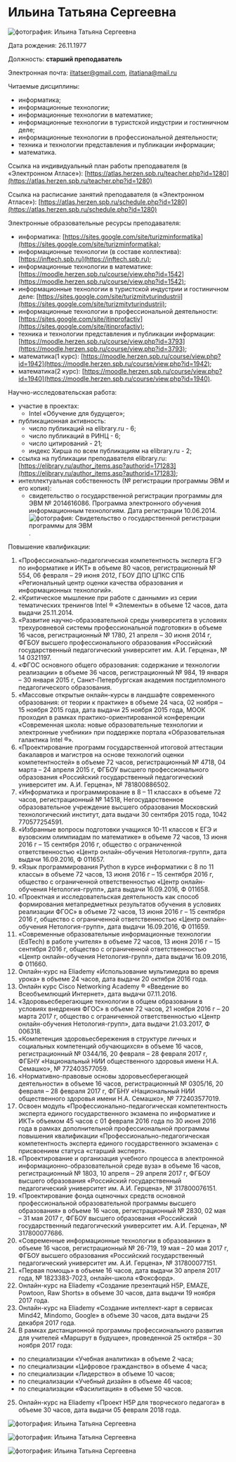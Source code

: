 # Ильина Татьяна Сергеевна

![фотография: Ильина Татьяна Сергеевна](https://github.com/ctel-master/staff/blob/master/ilina.foto0.jpg "Ильина Татьяна Сергеевна")

Дата рождения: 26.11.1977

Должность: __старший преподаватель__

Электронная почта: [iltatser@gmail.com](mailto:iltatser@gmail.com), [iltatiana@mail.ru](mailto:iltatiana@mail.ru)

Читаемые дисциплины:  
* информатика;
* информационные технологии;
* информационные технологии в математике;
* информационные технологии в туристской индустрии и гостиничном деле;
* информационные технологии в профессиональной деятельности;
* техника и технологии представления и публикации информации;
* математика.

Ссылка на индивидуальный план работы преподавателя (в «Электронном Атласе»):
[https://atlas.herzen.spb.ru/teacher.php?id=1280](https://atlas.herzen.spb.ru/teacher.php?id=1280)

Ссылка на расписание занятий преподавателя (в «Электронном Атласе»):
[https://atlas.herzen.spb.ru/schedule.php?id=1280](https://atlas.herzen.spb.ru/schedule.php?id=1280)

Электронные образовательные ресурсы преподавателя:
* информатика: [https://sites.google.com/site/turizminformatika](https://sites.google.com/site/turizminformatika);
* информационные технологии (в составе коллектива): [https://inftech.spb.ru](https://inftech.spb.ru);
* информационные технологии в математике: [https://moodle.herzen.spb.ru/course/view.php?id=1542](https://moodle.herzen.spb.ru/course/view.php?id=1542);
* информационные технологии в туристской индустрии и гостиничном деле: [https://sites.google.com/site/turizmitvturindustrii](https://sites.google.com/site/turizmitvturindustrii);
* информационные технологии в профессиональной деятельности: [https://sites.google.com/site/itinprofactiv](https://sites.google.com/site/itinprofactiv);
* техника и технологии представления и публикации информации: [https://moodle.herzen.spb.ru/course/view.php?id=3793](https://moodle.herzen.spb.ru/course/view.php?id=3793);
* математика(1 курс): [https://moodle.herzen.spb.ru/course/view.php?id=1942](https://moodle.herzen.spb.ru/course/view.php?id=1942);
* математика(2 курс): [https://moodle.herzen.spb.ru/course/view.php?id=1940](https://moodle.herzen.spb.ru/course/view.php?id=1940).

Научно-исследовательская работа:
* участие в проектах:
  * Intel «Обучение для будущего»;
* публикационная активность:
  * число публикаций на elibrary.ru - 6;
  * число публикаций в РИНЦ - 6;
  * число цитирований - 21;
  * индекс Хирша по всем публикациям на elibrary.ru - 2;
* ссылка на публикации преподавателя elibrary.ru: [https://elibrary.ru/author_items.asp?authorid=171283](https://elibrary.ru/author_items.asp?authorid=171283);
* интеллектуальная собственность (№ регистрации программы ЭВМ и его копия):
  * свидетельство о государственной регистрации программы для ЭВМ № 2014616086. Программа электронного обучения информационным технологиям. Дата регистрации 10.06.2014.
![фотография: Свидетельство о государственной регистрации программы для ЭВМ](Svidetel’stvo.foto0.jpg "Свидетельство о государственной регистрации программы для ЭВМ"). 

Повышение квалификации:
1.	«Профессионально-педагогическая компетентность эксперта ЕГЭ по информатике и ИКТ» в объеме 80 часов, регистрационный № 554, 06 февраля – 29 июня 2012, ГБОУ ДПО ЦПКС СПБ «Региональный центр оценки качества образования и информационных технологий».
2.	«Критическое мышление при работе с данными» из серии тематических тренингов Intel ® «Элементы» в объеме 12 часов, дата выдачи 25.11.2014.
3.	«Развитие научно-образовательной среды университета в условиях трехуровневой системы профессиональной подготовки» в объеме 16 часов, регистрационный № 1780, 21 апреля – 30 июня 2014 г, ФГБОУ высшего профессионального образования «Российский государственный педагогический университет им. А.И. Герцена», № 14 0321197.
4.	«ФГОС основного общего образования: содержание и технологии реализации» в объеме 36 часов, регистрационный № 984, 19 января – 30 января 2015 г, Санкт-Петербургская академия постдипломного педагогического образования.
5.	«Массовые открытые онлайн-курсы в ландшафте современного образования: от теории к практике» в объеме 24 часа, 02 ноября – 15 ноября 2015 года, дата выдачи 25 ноября 2015 года, МООК проходил в рамках практико-ориентированной конференции «Современная школа: новые образовательные технологии и электронные учебники» при поддержке портала «Образовательная галактика Intel ®».
6.	«Проектирование программ государственной итоговой аттестации бакалавров и магистров на основе технологий оценки компетентностей» в объеме 72 часов, регистрационный № 4718, 04 марта – 24 апреля 2015 г, ФГБОУ высшего профессионального образования «Российский государственный педагогический университет им. А.И. Герцена», № 781800886502.
7.	«Информатика и программирование в 8 – 11 классах» в объеме 72 часов, регистрационный № 14518, Негосударственное образовательное учреждение высшего образования Московский технологический институт, дата выдачи 30 сентября 2015 года, 1042 770577254591.
8.	«Избранные вопросы подготовки учащихся 10-11 классов к ЕГЭ и вузовским олимпиадам по математике» в объеме 72 часов, 13 июня 2016 г – 15 сентября 2016 г, общество с ограниченной ответственностью «Центр онлайн-обучения Нетология-групп», дата выдачи 16.09.2016, Ф 011657.
9.	«Язык программирования Python в курсе информатики с 8 по 11 классы» в объеме 72 часов, 13 июня 2016 г – 15 сентября 2016 г, общество с ограниченной ответственностью «Центр онлайн-обучения Нетология-групп», дата выдачи 16.09.2016, Ф 011658.
10.	«Проектная и исследовательская деятельность как способ формирования метапредметных результатов обучения в условиях реализации ФГОС» в объеме 72 часов, 13 июня 2016 г – 15 сентября 2016 г, общество с ограниченной ответственностью «Центр онлайн-обучения Нетология-групп», дата выдачи 16.09.2016, Ф 011659.
11.	«Современные образовательные информационные технологии (EdTech) в работе учителя» в объеме 72 часов, 13 июня 2016 г – 15 сентября 2016 г, общество с ограниченной ответственностью «Центр онлайн-обучения Нетология-групп», дата выдачи 16.09.2016, Ф 011660.
12.	Онлайн-курс на Eliademy «Использование мультимедиа во время урока» в объеме 24 часов, дата выдачи 20 октября 2016 года.
13.	Онлайн курс Cisco Networking Academy ® «Введение во Всеобъемлющий Интернет», дата выдачи 07.11.2016.
14.	«Здоровьесберегающие технологии в общем образовании в условиях внедрения ФГОС» в объеме 72 часов, 21 ноября 2016 г – 20 марта 2017 г, общество с ограниченной ответственностью «Центр онлайн-обучения Нетология-групп», дата выдачи 21.03.2017, Ф 006318.
15.	«Компетенция здоровьесбережения в структуре личных и социальных компетенций обучающихся» в объеме 16 часов, регистрационный № 0344/16, 20 февраля – 28 февраля 2017 г, ФГБНУ «Национальный НИИ общественного здоровья имени Н.А. Семашко», № 772403577059.
16.	«Нормативно-правовые основы здоровьесберегающей деятельности» в объеме 16 часов, регистрационный № 0305/16, 20 февраля – 28 февраля 2017 г, ФГБНУ «Национальный НИИ общественного здоровья имени Н.А. Семашко», № 772403577019.
17.	Освоен модуль «Профессионально-педагогическая компетентность эксперта единого государственного экзамена по информатике и ИКТ» объемом 45 часов с 01 февраля 2016 года по 30 июня 2016 года в рамках дополнительной профессиональной программы повышения квалификации «Профессионально-педагогическая компетентность эксперта единого государственного экзамена» с присвоением статуса «старший эксперт».
18.	«Проектирование и организация учебного процесса в электронной информационно-образовательной среде вуза» в объеме 16 часов, регистрационный № 1803, 10 апреля – 29 апреля 2017 г, ФГБОУ высшего образования «Российский государственный педагогический университет им. А.И. Герцена», № 317800076151.
19.	«Проектирование фонда оценочных средств основной профессиональной образовательной программы высшего образования» в объеме 16 часов, регистрационный № 2830, 02 мая – 31 мая 2017 г, ФГБОУ высшего образования «Российский государственный педагогический университет им. А.И. Герцена», № 317800077686.
20.	 «Современные информационные технологии в образовании» в объеме 16 часов, регистрационный № 26-719, 19 мая – 20 мая 2017 г, ФГБОУ высшего образования «Российский государственный педагогический университет им. А.И. Герцена», № 317800077151.
21.	«Первая помощь» в объеме 16 часов, дата выдачи 30 апреля 2017 года, № 1823383-7023, онлайн-школа «Фоксфорд».
22.	Онлайн-курс на Eliademy «Создание презентаций H5P, EMAZE, Powtoon, Raw Shorts» в объеме 30 часов, дата выдачи 19 ноября 2017 года.
23.	Онлайн-курс на Eliademy «Создание интеллект-карт в сервисах Mind42, Mindomo, Google» в объеме 30 часов, дата выдачи 25 декабря 2017 года.
24.	В рамках дистанционной программы профессионального развития для учителей «Маршрут в будущее», проведенной 25 октября – 30 ноября 2017 года:
* по специализации «Учебная аналитика» в объеме 2 часа;
* по специализации «Цифровое гражданство» в объеме 4 часа;
* по специализации «Лидерство» в объеме 10 часов;
* по специализации «Учебный дизайн» в объеме 46 часов;
* по специализации «Фасилитация» в объеме 50 часов.
25.	Онлайн-курс на Eliademy «Проект H5P для творческого педагога» в объеме 30 часов, дата выдачи 05 февраля 2018 года.

![фотография: Ильина Татьяна Сергеевна](https://github.com/ctel-master/staff/blob/master/ilina.foto1.JPG "Ильина Татьяна Сергеевна")

![фотография: Ильина Татьяна Сергеевна](ilina.foto2.jpg "Ильина Татьяна Сергеевна")

![фотография: Ильина Татьяна Сергеевна](ilina.foto3.jpg "Ильина Татьяна Сергеевна")

